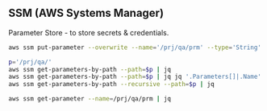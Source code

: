 SSM (AWS Systems Manager)
-

Parameter Store - to store secrets & credentials.

````sh
aws ssm put-parameter --overwrite --name='/prj/qa/prm' --type='String' --value='none'

p='/prj/qa/'
aws ssm get-parameters-by-path --path=$p | jq
aws ssm get-parameters-by-path --path=$p | jq jq '.Parameters[]|.Name'
aws ssm get-parameters-by-path --recursive --path=$p | jq

aws ssm get-parameter --name=/prj/qa/prm | jq
````

